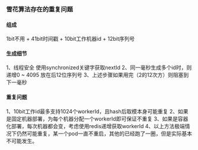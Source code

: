 ### 雪花算法存在的重复问题

#### 组成

1bit不用 + 41bit时间戳 + 10bit工作机器id + 12bit序列号

#### 生成细节

1、线程安全 使用synchronized关键字获取nextId
2、同一毫秒生成多个id时，则递增0 ~ 4095 放在后12位序列号
3、上述步骤如果用完（2的12次方）则阻塞到下一毫秒

#### 重复问题

1、10bit工作id最多支持1024个workerId，且hash后取模本身可能重复
2、如果是固定机器部署，为每个机器分配一个workerId即可保证不重复
3、如果是容器化部署，每次机器都会变，考虑使用redis递增获取workerId
4、以上方法极端情况下仍然可能重复，某一个pod一直不重启，其他的已经跑了一圈，但是实际基本不可能发生。

